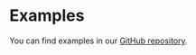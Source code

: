 # Examples

You can find examples in our [GitHub repository](https://github.com/paperswithcode/model-index/examples). 

